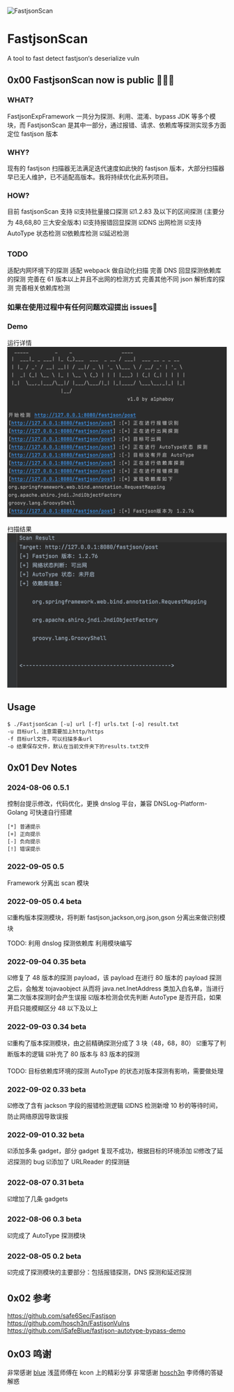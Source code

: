 ![FastjsonScan](https://socialify.git.ci/a1phaboy/FastjsonScan/image?font=Source%20Code%20Pro&forks=1&issues=1&language=1&name=1&owner=1&pattern=Circuit%20Board&stargazers=1&theme=Light)
# FastjsonScan
A tool to fast detect fastjson‘s deserialize vuln

## 0x00  FastjsonScan now is public  🎉🎉🎉


### WHAT?
FastjsonExpFramework 一共分为探测、利用、混淆、bypass JDK 等多个模块，而 FastjsonScan 是其中一部分，通过报错、请求、依赖库等探测实现多方面定位 fastjson 版本

### WHY?
现有的 fastjson 扫描器无法满足迭代速度如此快的 fastjson 版本，大部分扫描器早已无人维护，已不适配高版本。我将持续优化此系列项目。

### HOW?
目前 fastjsonScan 支持
☑️支持批量接口探测
☑️1.2.83 及以下的区间探测 (主要分为 48,68,80 三大安全版本)
☑️支持报错回显探测
☑️DNS 出网检测
☑️支持 AutoType 状态检测
☑️依赖库检测
☑️延迟检测

### TODO
适配内网环境下的探测
适配 webpack 做自动化扫描
完善 DNS 回显探测依赖库的探测
完善在 61 版本以上并且不出网的检测方式
完善其他不同 json 解析库的探测
完善相关依赖库检测

### 如果在使用过程中有任何问题欢迎提出 issues👏

### Demo
运行详情
![scan_log](screenshot/scan_log.png)

扫描结果
![scan_result](screenshot/scan_result.png)

## Usage
```shell
$ ./FastjsonScan [-u] url [-f] urls.txt [-o] result.txt
-u 目标url，注意需要加上http/https
-f 目标url文件，可以扫描多条url
-o 结果保存文件，默认在当前文件夹下的results.txt文件
```

## 0x01 Dev Notes

### 2024-08-06 0.5.1
控制台提示修改，代码优化，更换 dnslog 平台，兼容 DNSLog-Platform-Golang 可快速自行搭建
```plaintext
[*] 普通提示
[+] 正向提示
[-] 负向提示
[!] 错误提示
```

### 2022-09-05 0.5
Framework 分离出 scan 模块

### 2022-09-05 0.4 beta
☑️重构版本探测模块，将判断 fastjson,jackson,org.json,gson 分离出来做识别模块

TODO:
利用 dnslog 探测依赖库
利用模块编写

### 2022-09-04 0.35 beta
☑️修复了 48 版本的探测 payload，该 payload 在进行 80 版本的 payload 探测之后，会触发 tojavaobject 从而将 java.net.InetAddress 类加入白名单，当进行第二次版本探测时会产生误报
☑️版本检测会优先判断 AutoType 是否开启，如果开启只能模糊区分 48 以下及以上


### 2022-09-03 0.34 beta
☑️重构了版本探测模块，由之前精确探测分成了 3 块（48，68，80）
☑️重写了判断版本的逻辑
☑️补充了 80 版本与 83 版本的探测

TODO:
目标依赖库环境的探测
AutoType 的状态对版本探测有影响，需要做处理


### 2022-09-02 0.33 beta
☑️修改了含有 jackson 字段的报错检测逻辑
☑️DNS 检测新增 10 秒的等待时间，防止网络原因导致误报

### 2022-09-01 0.32 beta
☑️添加多条 gadget，部分 gadget 复现不成功，根据目标的环境添加
☑️修改了延迟探测的 bug
☑️添加了 URLReader 的探测链

### 2022-08-07  0.31 beta
☑️增加了几条 gadgets

### 2022-08-06  0.3  beta
☑️完成了 AutoType 探测模块

### 2022-08-05  0.2  beta
☑️完成了探测模块的主要部分：包括报错探测，DNS 探测和延迟探测



## 0x02 参考
https://github.com/safe6Sec/Fastjson
https://github.com/hosch3n/FastjsonVulns
https://github.com/iSafeBlue/fastjson-autotype-bypass-demo

## 0x03 鸣谢
非常感谢 [blue](https://github.com/iSafeBlue) 浅蓝师傅在 kcon 上的精彩分享
非常感谢 [hosch3n](https://github.com/hosch3n) 李师傅的答疑解惑

